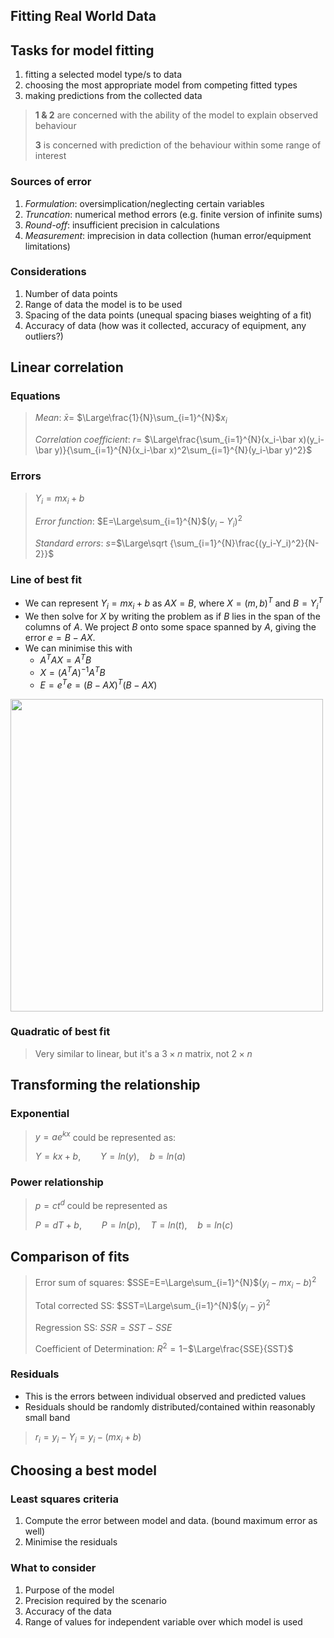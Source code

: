 Fitting Real World Data
---

## Tasks for model fitting

1. fitting a selected model type/s to data
2. choosing the most appropriate model from competing fitted types
3. making predictions from the collected data

> **1 & 2** are concerned with the ability of the model to explain observed behaviour
> 
> **3** is concerned with prediction of the behaviour within some range of interest



### Sources of error

1. *Formulation*: oversimplication/neglecting certain variables
2. *Truncation*: numerical method errors (e.g. finite version of infinite sums)
3. *Round-off*: insufficient precision in calculations
4. *Measurement*: imprecision in data collection (human error/equipment limitations)



### Considerations

1. Number of data points
2. Range of data the model is to be used
3. Spacing of the data points (unequal spacing biases weighting of a fit)
4. Accuracy of data (how was it collected, accuracy of equipment, any outliers?)



## Linear correlation

### Equations

> *Mean*: $\bar x =$ $\Large\frac{1}{N}\sum_{i=1}^{N}$$x_i$
> 
> *Correlation coefficient*: $r=$ $\Large\frac{\sum_{i=1}^{N}(x_i-\bar x)(y_i-\bar y)}{\sum_{i=1}^{N}(x_i-\bar x)^2\sum_{i=1}^{N}(y_i-\bar y)^2}$

### Errors

> $Y_i = mx_i + b$
>
> *Error function*: $E=\Large\sum_{i=1}^{N}$$(y_i - Y_i)^2$
> 
> *Standard errors*: $s=$$\Large\sqrt {\sum_{i=1}^{N}\frac{(y_i-Y_i)^2}{N-2}}$



### Line of best fit
* We can represent $Y_i=mx_i+b$ as $AX=B$,  where $X=(m, b)^T$ and $B=Y_i^T$
* We then solve for $X$ by writing the problem as if $B$ lies in the span of the columns of $A$. We project $B$ onto some space spanned by $A$, giving the error $e=B-AX$.
* We can minimise this with
	* $A^TAX=A^TB$
	* $X=(A^TA)^{-1}A^TB$
	* $E=e^Te=(B-AX)^T(B-AX)$ 

<img src="/home/lachaln/.config/Typora/typora-user-images/image-20220710215017532.png" width="500"/>



### Quadratic of best fit
> Very similar to linear, but it's a $3\times n$ matrix, not $2\times n$



## Transforming the relationship

### Exponential

> $y=ae^{kx}$ could be represented as:
>
> $Y=kx+b, \qquad Y=ln(y), \quad b=ln(a)$

### Power relationship

> $p=ct^d$ could be represented as
>
> $P=dT+b, \qquad P=ln(p), \quad T=ln(t), \quad b=ln(c)$ 



## Comparison of fits

> Error sum of squares: $SSE=E=\Large\sum_{i=1}^{N}$$(y_i - mx_i-b)^2$
>
> Total corrected SS: $SST=\Large\sum_{i=1}^{N}$$(y_i - \bar y)^2$
>
> Regression SS: $SSR=SST-SSE$
>
> Coefficient of Determination: $R^2=1-$$\Large\frac{SSE}{SST}$



### Residuals
* This is the errors between individual observed and predicted values
* Residuals should be randomly distributed/contained within reasonably small band
> $r_i=y_i-Y_i=y_i-(mx_i+b)$



## Choosing a best model

### Least squares criteria
1. Compute the error between model and data. (bound maximum error as well)
2. Minimise the residuals

### What to consider
1. Purpose of the model
2. Precision required by the scenario
3. Accuracy of the data
4. Range of values for independent variable over which model is used